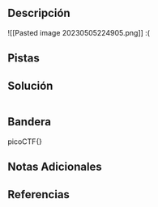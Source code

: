 ## Descripción
![[Pasted image 20230505224905.png]]
:(
## Pistas 

## Solución
```

```

## Bandera
picoCTF{}
## Notas Adicionales

## Referencias
